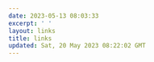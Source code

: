 ```yaml
---
date: 2023-05-13 08:03:33
excerpt: ' '
layout: links
title: links
updated: Sat, 20 May 2023 08:22:02 GMT
---
```

<div id="qexo-friends"></div>
<link rel="stylesheet" href="https://cdn.jsdelivr.net/npm/qexo-static@1.5.1/hexo/friends/friends.css"/>
<script src="https://cdn.jsdelivr.net/npm/qexo-static@1.5.1/hexo/friends/friends.js"></script>
<script>loadQexoFriends("qexo-friends", "${admin.skysun0311.top}")</script>
